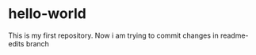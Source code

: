 # hello-world
This is my first repository. 
Now i am trying to commit changes in readme-edits branch
